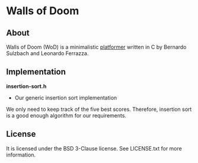 Walls of Doom
=============

About
-----

Walls of Doom (WoD) is a minimalistic
[platformer](https://en.wikipedia.org/wiki/Platform_game) written in C by
Bernardo Sulzbach and Leonardo Ferrazza.

Implementation
--------------

**insertion-sort.h**

+ Our generic insertion sort implementation

We only need to keep track of the five best scores. Therefore, insertion sort is
a good enough algorithm for our requirements.

License
-------

It is licensed under the BSD 3-Clause license. See LICENSE.txt for more
information.
